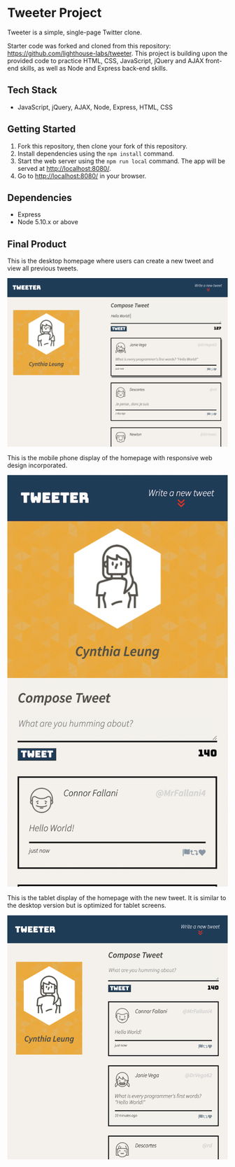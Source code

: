 # Tweeter Project

Tweeter is a simple, single-page Twitter clone.

Starter code was forked and cloned from this repository: https://github.com/lighthouse-labs/tweeter. This project is building upon the provided code to practice HTML, CSS, JavaScript, jQuery and AJAX front-end skills, as well as Node and Express back-end skills.

## Tech Stack

- JavaScript, jQuery, AJAX, Node, Express, HTML, CSS

## Getting Started

1. Fork this repository, then clone your fork of this repository.
2. Install dependencies using the `npm install` command.
3. Start the web server using the `npm run local` command. The app will be served at <http://localhost:8080/>.
4. Go to <http://localhost:8080/> in your browser.

## Dependencies

- Express
- Node 5.10.x or above

## Final Product

This is the desktop homepage where users can create a new tweet and view all previous tweets.

!["Screenshot of tweets displaying on a desktop screen"](https://github.com/cynthiaaleung/tweeter/blob/master/public/images/before-tweet.png?raw=true)

This is the mobile phone display of the homepage with responsive web design incorporated. 

!["Screenshot of tweets displaying on a phone screen"](https://github.com/cynthiaaleung/tweeter/blob/master/public/images/after-tweet.png?raw=true)

This is the tablet display of the homepage with the new tweet. It is similar to the desktop version but is optimized for tablet screens.

!["Screenshot of tweets including displaying on a tablet screen"](https://github.com/cynthiaaleung/tweeter/blob/master/public/images/tablet-screen-tweets.png)

